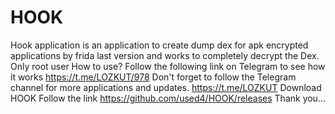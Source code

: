 # HOOK
Hook application is an application to create dump dex for apk encrypted applications by frida last version and works to completely decrypt the Dex.
Only root user 
How to use? 
Follow the following link on Telegram to see how it works  https://t.me/LOZKUT/978
Don't forget to follow the Telegram channel for more applications and updates.
https://t.me/LOZKUT
Download HOOK Follow the link https://github.com/used4/HOOK/releases
Thank you...
